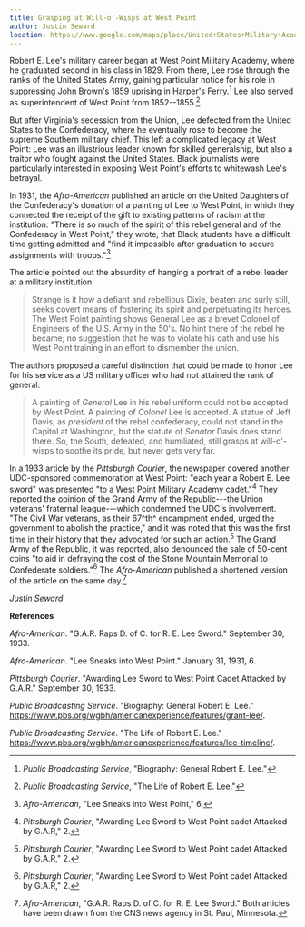 ```yaml
---
title: Grasping at Will-o'-Wisps at West Point
author: Justin Seward
location: https://www.google.com/maps/place/United+States+Military+Academy/@41.3889095,-73.9596822,17z/data=!3m1!4b1!4m6!3m5!1s0x89dd2d5c1a96bbbd:0x5cdc9eb64ac330cf!8m2!3d41.3889095!4d-73.9571073!16zL20vMGJ6MzV3?entry=ttu
---
```

Robert E. Lee's military career began at West Point Military Academy,
where he graduated second in his class in 1829. From there, Lee rose
through the ranks of the United States Army, gaining particular notice
for his role in suppressing John Brown's 1859 uprising in Harper's
Ferry.[^1] Lee also served as superintendent of West Point from
1852--1855.[^2]

But after Virginia's secession from the Union, Lee defected from the
United States to the Confederacy, where he eventually rose to become the
supreme Southern military chief. This left a complicated legacy at West
Point: Lee was an illustrious leader known for skilled generalship, but
also a traitor who fought against the United States. Black journalists
were particularly interested in exposing West Point's efforts to
whitewash Lee's betrayal.

In 1931, the *Afro-American* published an article on the United
Daughters of the Confederacy's donation of a painting of Lee to West
Point, in which they connected the receipt of the gift to existing
patterns of racism at the institution: "There is so much of the spirit
of this rebel general and of the Confederacy in West Point," they wrote,
that Black students have a difficult time getting admitted and "find it
impossible after graduation to secure assignments with troops."[^3]

The article pointed out the absurdity of hanging a portrait of a rebel
leader at a military institution:

> Strange is it how a defiant and rebellious Dixie, beaten and surly
> still, seeks covert means of fostering its spirit and perpetuating its
> heroes. The West Point painting shows General Lee as a brevet Colonel
> of Engineers of the U.S. Army in the 50's. No hint there of the rebel
> he became; no suggestion that he was to violate his oath and use his
> West Point training in an effort to dismember the union.

The authors proposed a careful distinction that could be made to honor
Lee for his service as a US military officer who had not attained the
rank of general:

> A painting of *General* Lee in his rebel uniform could not be accepted
> by West Point. A painting of *Colonel* Lee is accepted. A statue of
> Jeff Davis, as *president* of the rebel confederacy, could not stand
> in the Capitol at Washington, but the statute of *Senator* Davis does
> stand there. So, the South, defeated, and humiliated, still grasps at
> will-o'-wisps to soothe its pride, but never gets very far.

In a 1933 article by the *Pittsburgh Courier*, the newspaper covered
another UDC-sponsored commemoration at West Point: "each year a Robert
E. Lee sword" was presented "to a West Point Military Academy
cadet."[^4] They reported the opinion of the Grand Army of the
Republic---the Union veterans' fraternal league---which condemned the
UDC's involvement. "The Civil War veterans, as their 67^th^ encampment
ended, urged the government to abolish the practice," and it was noted
that this was the first time in their history that they advocated for
such an action.[^5] The Grand Army of the Republic, it was reported,
also denounced the sale of 50-cent coins "to aid in defraying the cost
of the Stone Mountain Memorial to Confederate soldiers."[^6] The
*Afro-American* published a shortened version of the article on the same
day.[^7]

*Justin Seward*

**References**

*Afro-American*. "G.A.R. Raps D. of C. for R. E. Lee Sword." September
30, 1933.

*Afro-American*. "Lee Sneaks into West Point." January 31, 1931, 6.

*Pittsburgh Courier*. "Awarding Lee Sword to West Point Cadet Attacked
by G.A.R." September 30, 1933.

*Public Broadcasting Service*. "Biography: General Robert E. Lee."
<https://www.pbs.org/wgbh/americanexperience/features/grant-lee/>.

*Public Broadcasting Service*. "The Life of Robert E. Lee."
<https://www.pbs.org/wgbh/americanexperience/features/lee-timeline/>.

[^1]: *Public Broadcasting Service*, "Biography: General Robert E. Lee."

[^2]: *Public Broadcasting Service*, "The Life of Robert E. Lee."

[^3]: *Afro-American*, "Lee Sneaks into West Point," 6.

[^4]: *Pittsburgh Courier*, "Awarding Lee Sword to West Point cadet
    Attacked by G.A.R," 2.

[^5]: *Pittsburgh Courier*, "Awarding Lee Sword to West Point cadet
    Attacked by G.A.R," 2.

[^6]: *Pittsburgh Courier*, "Awarding Lee Sword to West Point cadet
    Attacked by G.A.R," 2.

[^7]: *Afro-American*, "G.A.R. Raps D. of C. for R. E. Lee Sword." Both
    articles have been drawn from the CNS news agency in St. Paul,
    Minnesota.
